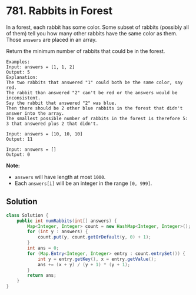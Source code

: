 # 781. Rabbits in Forest

In a forest, each rabbit has some color. Some subset of rabbits (possibly all of them) tell you how many other rabbits have the same color as them. Those `answers` are placed in an array.

Return the minimum number of rabbits that could be in the forest.
```text
Examples:
Input: answers = [1, 1, 2]
Output: 5
Explanation:
The two rabbits that answered "1" could both be the same color, say red.
The rabbit than answered "2" can't be red or the answers would be inconsistent.
Say the rabbit that answered "2" was blue.
Then there should be 2 other blue rabbits in the forest that didn't answer into the array.
The smallest possible number of rabbits in the forest is therefore 5: 3 that answered plus 2 that didn't.

Input: answers = [10, 10, 10]
Output: 11

Input: answers = []
Output: 0
```
**Note:**

* `answers` will have length at most `1000`.
* Each `answers[i]` will be an integer in the range `[0, 999]`.

## Solution

```java
class Solution {
    public int numRabbits(int[] answers) {
        Map<Integer, Integer> count = new HashMap<Integer, Integer>();
        for (int y : answers) {
            count.put(y, count.getOrDefault(y, 0) + 1);
        }
        int ans = 0;
        for (Map.Entry<Integer, Integer> entry : count.entrySet()) {
            int y = entry.getKey(), x = entry.getValue();
            ans += (x + y) / (y + 1) * (y + 1);
        }
        return ans;
    }
}
```
